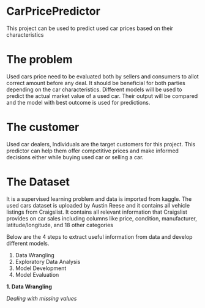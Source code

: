 # CarPricePredictor
This project can be used to predict used car prices based on their characteristics

# The problem

Used cars price need to be evaluated both by sellers and consumers to allot correct amount before any deal. It should be beneficial for both parties depending on the car characteristics. Different models will be used to predict the actual market value of a used car. Their output will be compared and the model with best outcome is used for predictions. 

# The customer

Used car dealers, Individuals are the target customers for this project. This predictor can help them offer competitive prices and make informed decisions either while buying used car or selling a car.

# The Dataset

It is a supervised learning problem and data is imported from kaggle. The used cars dataset is uploaded by Austin Reese and it contains all vehicle listings from Craigslist. It contains all relevant information that Craigslist provides on car sales including columns like price, condition, manufacturer, latitude/longitude, and 18 other categories

Below are the 4 steps to extract useful information from data and develop different models. 
1. Data Wrangling
2. Exploratory Data Analysis
3. Model Development
4. Model Evaluation

**1. Data Wrangling**

*Dealing with missing values*






